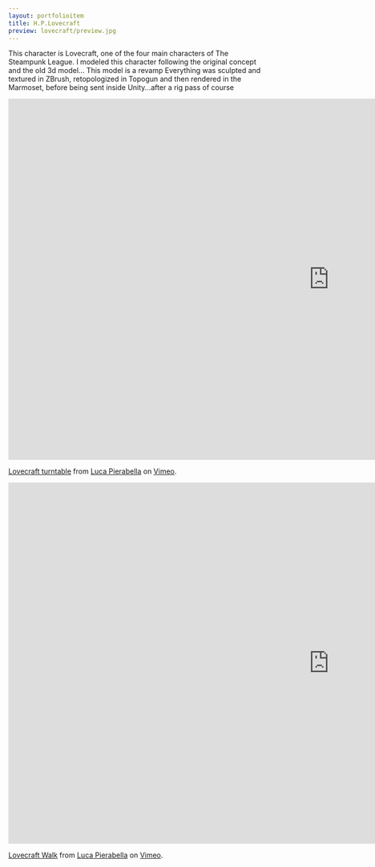 ```yaml
---
layout: portfolioitem
title: H.P.Lovecraft
preview: lovecraft/preview.jpg
---
```

This character is Lovecraft, one of the four main characters of The Steampunk League.
I modeled this character following the original concept and the old 3d model... This model is a revamp
Everything was sculpted and textured in ZBrush, retopologized in Topogun and then rendered in the Marmoset, before being sent inside Unity...after a rig pass of course

<!--more-->
<iframe src="https://player.vimeo.com/video/118397949" width="1280" height="720" frameborder="0" webkitallowfullscreen mozallowfullscreen allowfullscreen></iframe>
<p><a href="https://vimeo.com/118397949">Lovecraft turntable</a> from <a href="https://vimeo.com/user1489637">Luca Pierabella</a> on <a href="https://vimeo.com">Vimeo</a>.</p>

<iframe src="https://player.vimeo.com/video/118398346" width="1280" height="720" frameborder="0" webkitallowfullscreen mozallowfullscreen allowfullscreen></iframe>
<p><a href="https://vimeo.com/118398346">Lovecraft Walk</a> from <a href="https://vimeo.com/user1489637">Luca Pierabella</a> on <a href="https://vimeo.com">Vimeo</a>.</p>
